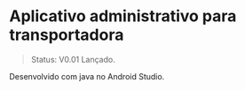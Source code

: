 <h1> Aplicativo administrativo para transportadora</h1>

> Status: V0.01 Lançado.

Desenvolvido com java no Android Studio.



